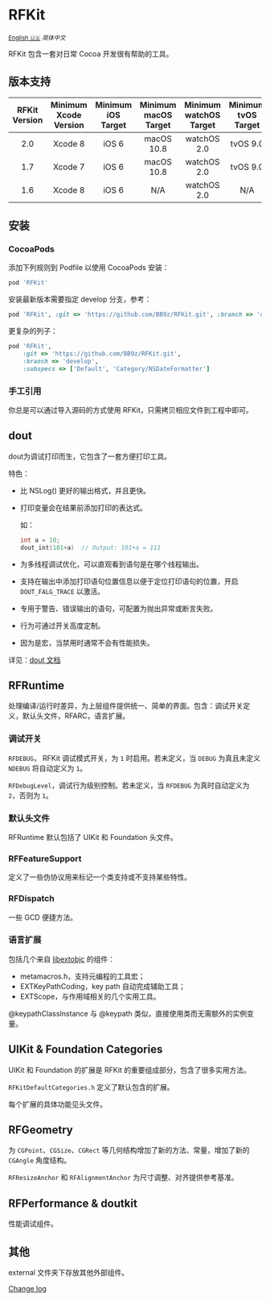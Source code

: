# RFKit

<base href="//github.com/BB9z/RFKit/blob/master/" />

<small>[English :us:](README.md) *简体中文*</small>

RFKit 包含一套对日常 Cocoa 开发很有帮助的工具。

## 版本支持

| RFKit Version | Minimum Xcode Version | Minimum iOS Target  | Minimum macOS Target | Minimum watchOS Target | Minimum tvOS Target |
|:-------------:|:---------------------:|:-------------------:|:--------------------:|:----------------------:|:-------------------:|
| 2.0           | Xcode 8               | iOS 6  | macOS 10.8  | watchOS 2.0 | tvOS 9.0 |
| 1.7           | Xcode 7               | iOS 6  | macOS 10.8  | watchOS 2.0 | tvOS 9.0 |
| 1.6           | Xcode 8               | iOS 6  | N/A         | watchOS 2.0 | N/A      |

## 安装

### CocoaPods

添加下列规则到 Podfile 以使用 CocoaPods 安装：

```ruby
pod 'RFKit'
```

安装最新版本需要指定 develop 分支，参考：

```ruby
pod 'RFKit', :git => 'https://github.com/BB9z/RFKit.git', :branch => 'develop'
```

更复杂的列子：

```ruby
pod 'RFKit',
    :git => 'https://github.com/BB9z/RFKit.git',
    :branch => 'develop',
    :subspecs => ['Default', 'Category/NSDateFormatter']
```

### 手工引用

你总是可以通过导入源码的方式使用 RFKit，只需拷贝相应文件到工程中即可。

## dout

dout为调试打印而生，它包含了一套方便打印工具。

特色：

* 比 NSLog() 更好的输出格式，并且更快。
* 打印变量会在结果前添加打印的表达式。

  如：

  ```c
  int a = 10;
  dout_int(101+a)  // Output: 101+a = 111
  ```

* 为多线程调试优化，可以直观看到语句是在哪个线程输出。
* 支持在输出中添加打印语句位置信息以便于定位打印语句的位置，开启 `DOUT_FALG_TRACE` 以激活。
* 专用于警告、错误输出的语句，可配置为抛出异常或断言失败。
* 行为可通过开关高度定制。
* 因为是宏，当禁用时通常不会有性能损失。

详见：[dout 文档](https://github.com/BB9z/RFKit/wiki/dout)

## RFRuntime

处理编译/运行时差异，为上层组件提供统一、简单的界面。包含：调试开关定义，默认头文件，RFARC，语言扩展。

### 调试开关

`RFDEBUG`， RFKit 调试模式开关，为 `1` 时启用。若未定义，当 `DEBUG` 为真且未定义 `NDEBUG` 将自动定义为 `1`。

`RFDebugLevel`，调试行为级别控制。若未定义，当 `RFDEBUG` 为真时自动定义为 `2`，否则为 `1`。

### 默认头文件

RFRuntime 默认包括了 UIKit 和 Foundation 头文件。

### RFFeatureSupport

定义了一些伪协议用来标记一个类支持或不支持某些特性。

### RFDispatch

一些 GCD 便捷方法。

### 语言扩展

包括几个来自 [libextobjc](https://github.com/jspahrsummers/libextobjc) 的组件：

* metamacros.h，支持元编程的工具宏；
* EXTKeyPathCoding，key path 自动完成辅助工具；
* EXTScope，与作用域相关的几个实用工具。

@keypathClassInstance 与 @keypath 类似，直接使用类而无需额外的实例变量。

## UIKit & Foundation Categories

UIKit 和 Foundation 的扩展是 RFKit 的重要组成部分，包含了很多实用方法。

`RFKitDefaultCategories.h` 定义了默认包含的扩展。

每个扩展的具体功能见头文件。

## RFGeometry

为 `CGPoint`、`CGSize`、`CGRect` 等几何结构增加了新的方法、常量，增加了新的 `CGAngle` 角度结构。

`RFResizeAnchor` 和 `RFAlignmentAnchor` 为尺寸调整、对齐提供参考基准。

## RFPerformance & doutkit

性能调试组件。

## 其他

external 文件夹下存放其他外部组件。

[Change log](https://github.com/BB9z/RFKit/releases)

